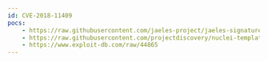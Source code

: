 ```yaml
---
id: CVE-2018-11409
pocs:
    - https://raw.githubusercontent.com/jaeles-project/jaeles-signatures/master/cves/splunk-license.yaml
    - https://raw.githubusercontent.com/projectdiscovery/nuclei-templates/master/cves/CVE-2018-11409.yaml
    - https://www.exploit-db.com/raw/44865
---
```

